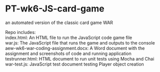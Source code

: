 # PT-wk6-JS-card-game
an automated version of the classic card game WAR  

Repo includes:  
index.html:  An HTML file to run the JavaScript code game file  
war.js:  The JavaScript file that runs the game and outputs to the console  
aew-wk6-war-coding-assignment.docx:  A Word document with the assignment and screenshots of code and running application  
testrunner.html:  HTML document to run unit tests using Mocha and Chai   
war-test.js:  JavaScript test document testing Player object creation

